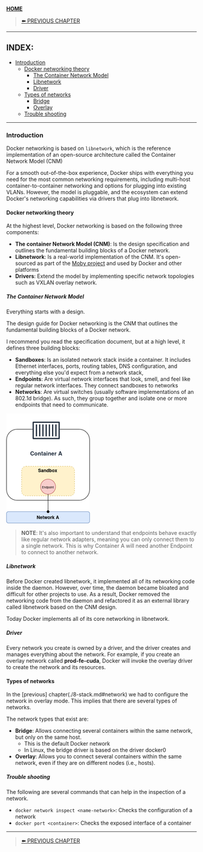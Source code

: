 [__HOME__](../../README.md)

> [⬅️ PREVIOUS CHAPTER](./7-stack.md)
---


## INDEX:
- [Introduction](#introduction)  
  - [Docker networking theory](#docker-networking-theory)  
    - [The Container Network Model](#the-container-network-model)  
    - [Libnetwork](#libnetwork)  
    - [Driver](#driver)  
  - [Types of networks](#types-of-networks)  
    - [Bridge](#bridge)  
    - [Overlay](#overlay)  
  - [Trouble shooting](#trouble-shooting)

---

### Introduction

Docker networking is based on `libnetwork`, which is the reference implementation of an open-source architecture called the Container Network Model (CNM)

For a smooth out-of-the-box experience, Docker ships with everything you need for the most common networking requirements, including multi-host container-to-container networking and options for plugging into existing VLANs. However, the model is pluggable, and the ecosystem can extend Docker's networking capabilities via drivers that plug into libnetwork.

#### Docker networking theory

At the highest level, Docker networking is based on the following three components:
- __The container Network Model (CNM)__: Is the design specification and outlines the fundamental building blocks of a Docker network.
- __Libnetwork__: Is a real-world implementation of the CNM. It's open-sourced as part of the [Moby project](https://mobyproject.org) and used by Docker and other platforms
- __Drivers__: Extend the model by implementing specific network topologies such as VXLAN overlay network.

##### The Container Network Model

Everything starts with a design.

The design guide for Docker networking is the CNM that outlines the fundamental building blocks of a Docker network.

I recommend you read the specification document, but at a high level, it defines three building blocks:
- __Sandboxes__: Is an isolated network stack inside a container. It includes Ethernet interfaces, ports, routing tables, DNS configuration, and everything else you'd expect from a network stack,
- __Endpoints__: Are virtual network interfaces that look, smell, and feel like regular network interfaces. They connect sandboxes to networks
- __Networks__: Are virtual switches (usually software implementations of an 802.1d bridge). As such, they group together and isolate one or more endpoints that need to communicate.

![image](./static/9-network/structure_network.png)

> __NOTE__: It's also important to understand that endpoints behave exactly like regular network adapters, meaning you can only connect them to a single network. This is why Container A will need another Endpoint to connect to another network.

##### Libnetwork

Before Docker created libnetwork, it implemented all of its networking code inside the daemon. However, over time, the daemon became bloated and difficult for other projects to use. As a result, Docker removed the networking code from the daemon and refactored it as an external library called libnetwork based on the CNM design.

Today Docker implements all of its core networking in libnetwork.

##### Driver

Every network you create is owned by a driver, and the driver creates and manages everything about the network. For example, if you create an overlay network called __prod-fe-cuda__, Docker will invoke the overlay driver to create the network and its resources.

#### Types of networks

In the [previous] chapter(./8-stack.md#network) we had to configure the network in overlay mode. This implies that there are several types of networks.

The network types that exist are:
- __Bridge__: Allows connecting several containers within the same network, but only on the same host.
    - This is the default Docker network
    - In Linux, the bridge driver is based on the driver docker0
- __Overlay__: Allows you to connect several containers within the same network, even if they are on different nodes (i.e., hosts).


##### Trouble shooting

The following are several commands that can help in the inspection of a network.

- `docker network inspect <name-network>`: Checks the configuration of a network
- `docker port <container>`: Checks the exposed interface of a container

---
> [⬅️ PREVIOUS CHAPTER](./7-stack.md)